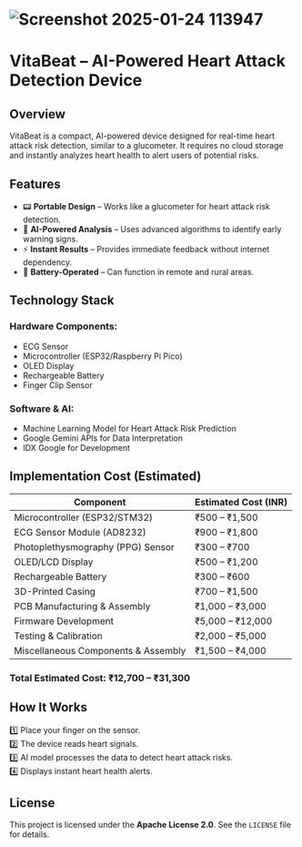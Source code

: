# ![Screenshot 2025-01-24 113947](https://github.com/user-attachments/assets/3c24cd87-d202-40b8-8882-7cf21922c1f2)



# VitaBeat – AI-Powered Heart Attack Detection Device  

## Overview  
VitaBeat is a compact, AI-powered device designed for real-time heart attack risk detection, similar to a glucometer. It requires no cloud storage and instantly analyzes heart health to alert users of potential risks.  

## Features  
- 📟 **Portable Design** – Works like a glucometer for heart attack risk detection.  
- 🔬 **AI-Powered Analysis** – Uses advanced algorithms to identify early warning signs.  
- ⚡ **Instant Results** – Provides immediate feedback without internet dependency.  
- 🔋 **Battery-Operated** – Can function in remote and rural areas.  

## Technology Stack  

### Hardware Components:  
- ECG Sensor  
- Microcontroller (ESP32/Raspberry Pi Pico)  
- OLED Display  
- Rechargeable Battery  
- Finger Clip Sensor  

### Software & AI:  
- Machine Learning Model for Heart Attack Risk Prediction  
- Google Gemini APIs for Data Interpretation  
- IDX Google for Development  

## Implementation Cost (Estimated)

| Component                                 | Estimated Cost (INR)  |
|-------------------------------------------|-----------------------|
| Microcontroller (ESP32/STM32)             | ₹500 – ₹1,500        |
| ECG Sensor Module (AD8232)                | ₹900 – ₹1,800        |
| Photoplethysmography (PPG) Sensor         | ₹300 – ₹700         |
| OLED/LCD Display                          | ₹500 – ₹1,200       |
| Rechargeable Battery                      | ₹300 – ₹600         |
| 3D-Printed Casing                         | ₹700 – ₹1,500       |
| PCB Manufacturing & Assembly              | ₹1,000 – ₹3,000     |
| Firmware Development                      | ₹5,000 – ₹12,000    |
| Testing & Calibration                     | ₹2,000 – ₹5,000     |
| Miscellaneous Components & Assembly       | ₹1,500 – ₹4,000     |

### **Total Estimated Cost:** ₹12,700 – ₹31,300  
  

## How It Works  
1️⃣ Place your finger on the sensor.  
2️⃣ The device reads heart signals.  
3️⃣ AI model processes the data to detect heart attack risks.  
4️⃣ Displays instant heart health alerts.  

## License  
This project is licensed under the **Apache License 2.0**. See the `LICENSE` file for details.  

